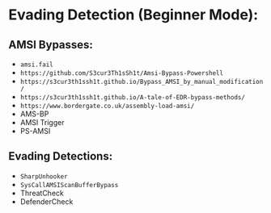 # Evading Detection (Beginner Mode):

## AMSI Bypasses:
- `amsi.fail`
- `https://github.com/S3cur3Th1sSh1t/Amsi-Bypass-Powershell`
- `https://s3cur3th1ssh1t.github.io/Bypass_AMSI_by_manual_modification/`
- `https://s3cur3th1ssh1t.github.io/A-tale-of-EDR-bypass-methods/`
- `https://www.bordergate.co.uk/assembly-load-amsi/`
- AMS-BP
- AMSI Trigger
- PS-AMSI

## Evading Detections:
- `SharpUnhooker`
- `SysCallAMSIScanBufferBypass`
- ThreatCheck
- DefenderCheck
